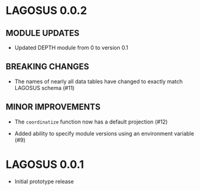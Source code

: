 # LAGOSUS 0.0.2

## MODULE UPDATES

 * Updated DEPTH module from 0 to version 0.1

## BREAKING CHANGES

 * The names of nearly all data tables have changed to exactly match LAGOSUS schema (#11)

## MINOR IMPROVEMENTS

 * The `coordinatize` function now has a default projection (#12)
 
 * Added ability to specify module versions using an environment variable (#9)

# LAGOSUS 0.0.1

* Initial prototype release
